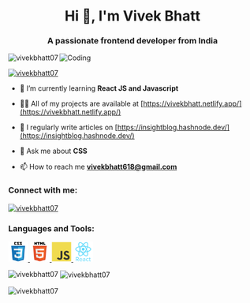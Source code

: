 <h1 align="center">Hi 👋, I'm Vivek Bhatt</h1>
<h3 align="center">A passionate frontend developer from India</h3>
<img align="right" alt="Coding" width="400" src="https://cdn.dribbble.com/users/1162077/screenshots/3848914/programmer.gif">

<p align="left"> <img src="https://komarev.com/ghpvc/?username=vivekbhatt07&label=Profile%20views&color=0e75b6&style=flat" alt="vivekbhatt07" /> </p>

<p align="left"> <a href="https://twitter.com/vivekbhatt07" target="blank"><img src="https://img.shields.io/twitter/follow/vivekbhatt07?logo=twitter&style=for-the-badge" alt="vivekbhatt07" /></a> </p>

- 🌱 I’m currently learning **React JS and Javascript**

- 👨‍💻 All of my projects are available at [https://vivekbhatt.netlify.app/](https://vivekbhatt.netlify.app/)

- 📝 I regularly write articles on [https://insightblog.hashnode.dev/](https://insightblog.hashnode.dev/)

- 💬 Ask me about **CSS**

- 📫 How to reach me **vivekbhatt618@gmail.com**

<h3 align="left">Connect with me:</h3>
<p align="left">
<a href="https://twitter.com/vivekbhatt07" target="blank"><img align="center" src="https://raw.githubusercontent.com/rahuldkjain/github-profile-readme-generator/master/src/images/icons/Social/twitter.svg" alt="vivekbhatt07" height="30" width="40" /></a>
</p>

<h3 align="left">Languages and Tools:</h3>
<p align="left"> <a href="https://www.w3schools.com/css/" target="_blank" rel="noreferrer"> <img src="https://raw.githubusercontent.com/devicons/devicon/master/icons/css3/css3-original-wordmark.svg" alt="css3" width="40" height="40"/> </a> <a href="https://www.w3.org/html/" target="_blank" rel="noreferrer"> <img src="https://raw.githubusercontent.com/devicons/devicon/master/icons/html5/html5-original-wordmark.svg" alt="html5" width="40" height="40"/> </a> <a href="https://developer.mozilla.org/en-US/docs/Web/JavaScript" target="_blank" rel="noreferrer"> <img src="https://raw.githubusercontent.com/devicons/devicon/master/icons/javascript/javascript-original.svg" alt="javascript" width="40" height="40"/> </a> <a href="https://reactjs.org/" target="_blank" rel="noreferrer"> <img src="https://raw.githubusercontent.com/devicons/devicon/master/icons/react/react-original-wordmark.svg" alt="react" width="40" height="40"/> </a> </p>

<p><img align="left" src="https://github-readme-stats.vercel.app/api/top-langs?username=vivekbhatt07&show_icons=true&locale=en&layout=compact" alt="vivekbhatt07" /></p>

<p>&nbsp;<img align="center" src="https://github-readme-stats.vercel.app/api?username=vivekbhatt07&show_icons=true&locale=en" alt="vivekbhatt07" /></p>

<p><img align="center" src="https://github-readme-streak-stats.herokuapp.com/?user=vivekbhatt07&" alt="vivekbhatt07" /></p>
